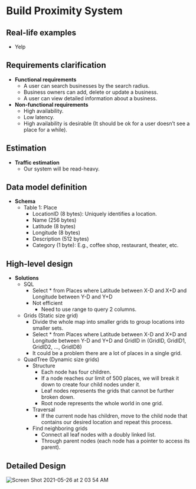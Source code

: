 # Build Proximity System

## Real-life examples
- Yelp

## Requirements clarification
- **Functional requirements**
   - A user can search businesses by the search radius.
   - Business owners can add, delete or update a business.
   - A user can view detailed information about a business.
- **Non-functional requirements**
   - High availability.
   - Low latency.
   - High availability is desirable (It should be ok for a user doesn’t see a place for a while).

## Estimation
- **Traffic estimation**
   - Our system will be read-heavy.

## Data model definition
- **Schema**
   - Table 1: Place
      - LocationID (8 bytes): Uniquely identifies a location.
      - Name (256 bytes)
      - Latitude (8 bytes)
      - Longitude (8 bytes)
      - Description (512 bytes)
      - Category (1 byte): E.g., coffee shop, restaurant, theater, etc.
  
## High-level design
- **Solutions**
   - SQL
      - Select * from Places where Latitude between X-D and X+D and Longitude between Y-D and Y+D
      - Not efficient
         - Need to use range to query 2 columns.
   - Grids (Static size grid)
      - Divide the whole map into smaller grids to group locations into smaller sets.
      - Select * from Places where Latitude between X-D and X+D and Longitude between Y-D and Y+D and GridID in (GridID, GridID1, GridID2, ..., GridID8)
      - It could be a problem there are a lot of places in a single grid.
   - QuadTree (Dynamic size grids)
      - Structure
         - Each node has four children.
         - If a node reaches our limit of 500 places, we will break it down to create four child nodes under it.
         - Leaf nodes represents the grids that cannot be further broken down.
         - Root node represents the whole world in one grid.
      - Traversal
         - If the current node has children, move to the child node that contains our desired location and repeat this process.
      - Find neighboring grids
         - Connect all leaf nodes with a doubly linked list.
         - Through parent nodes (each node has a pointer to access its parent).

## Detailed Design
![Screen Shot 2021-05-26 at 2 03 54 AM](https://user-images.githubusercontent.com/8989447/119624692-a4251500-bdc6-11eb-8df9-05a8096caad6.png)
